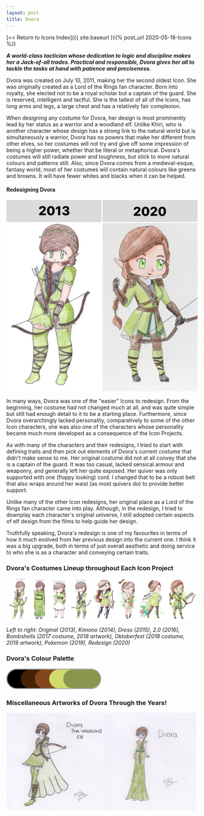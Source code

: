 ```yaml
---
layout: post
title: Dvora
---
```



[<< Return to Icons Index]({{ site.baseurl }}{% post_url 2020-05-18-Icons %})

**_A world-class tactician whose dedication to logic and discipline makes her a Jack-of-all trades. Practical and responsible, Dvora gives her all to tackle the tasks at hand with patience and preciseness._**

Dvora was created on July 10, 2011, making her the second oldest Icon. She was originally created as a Lord of the Rings fan character. Born into royalty, she elected not to be a royal scholar but a captain of the guard. She is reserved, intelligent and tactful. She is the tallest of all of the Icons, has long arms and legs, a large chest and has a relatively fair complexion.

When designing any costume for Dvora, her design is most prominently lead by her status as a warrior and a woodland elf. Unlike Khiri, who is another character whose design has a strong link to the natural world but is simultaneously a warrior, Dvora has no powers that make her different from other elves, so her costumes will not try and give off some impression of being a higher power, whether that be literal or metaphorical. Dvora's costumes will still radiate power and toughness, but stick to more natural colours and patterns still. Also, since Dvora comes from a medieval-esque, fantasy world, most of her costumes will contain natural colours like greens and browns. It will have fewer whites and blacks when it can be helped.


#### Redesigning Dvora

![Dvora Redesign Comparison](/assets/artwork/IconProjects/IconIntros/Dvora/Redesign_Comparison_Dvora.jpg)

In many ways, Dvora was one of the "easier" Icons to redesign. From the beginning, her costume had not changed much at all, and was quite simple but still had enough detail to it to be a starting place. Furthermore, since Dvora overarchingly lacked personality, comparatively to some of the other Icon characters, she was also one of the characters whose personality became much more developed as a consequence of the Icon Projects. 

As with many of the characters and their redesigns, I tried to start with defining traits and then pick out elements of Dvora's current costume that didn't make sense to me. Her original costume did not at all convey that she is a captain of the guard. It was too casual, lacked sensical armour and weaponry, and generally left her quite exposed. Her quiver was only supported with one (floppy looking) cord. I changed that to be a robust belt that also wraps around her waist (as most quivers do) to provide better support. 

Unlike many of the other Icon redesigns, her original place as a Lord of the Rings fan character came into play. Although, in the redesign, I tried to downplay each character's original universe, I still adopted certain aspects of elf design from the films to help guide her design. 

Truthfully speaking, Dvora's redesign is one of my favourites in terms of how it much evolved from her previous design into the current one. I think it was a big upgrade, both in terms of just overall aesthetic and doing service to who she is as a character and conveying certain traits. 


### Dvora's Costumes Lineup throughout Each Icon Project

![Dvora Lineup](/assets/artwork/IconProjects/IconIntros/Dvora/Dvora_CostumeLineup.jpg) 

_Left to right: Original (2013), Kimono (2014), Dress (2015), 2.0 (2016), Bombshells (2017 costume, 2018 artwork), Oktoberfest (2018 costume, 2019 artwork), Pokemon (2019), Redesign (2020)_


### Dvora's Colour Palette

![Dvora Colour Palette](/assets/artwork/IconProjects/IconIntros/Dvora/Dvora_ColourPalette.jpg) 


### Miscellaneous Artworks of Dvora Through the Years! 

![Dvora Misc Art 1](/assets/artwork/IconProjects/IconIntros/Dvora/Dvora_MiscArt1.jpg) 